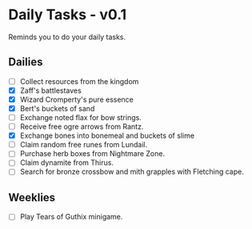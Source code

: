 # Daily Tasks - v0.1
Reminds you to do your daily tasks.

## Dailies
- [ ] Collect resources from the kingdom
- [x] Zaff's battlestaves
- [x] Wizard Cromperty's pure essence
- [x] Bert's buckets of sand
- [ ] Exchange noted flax for bow strings.
- [ ] Receive free ogre arrows from Rantz.
- [x] Exchange bones into bonemeal and buckets of slime
- [ ] Claim random free runes from Lundail.
- [ ] Purchase herb boxes from Nightmare Zone.
- [ ] Claim dynamite from Thirus.
- [ ] Search for bronze crossbow and mith grapples with Fletching cape.

## Weeklies
- [ ] Play Tears of Guthix minigame.
